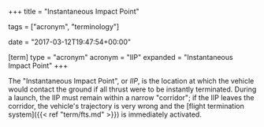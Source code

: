 +++
title = "Instantaneous Impact Point"

tags = ["acronym", "terminology"]

date = "2017-03-12T19:47:54+00:00"

[term]
type = "acronym"
acronym = "IIP"
expanded = "Instantaneous Impact Point"
+++

The "Instantaneous Impact Point", or *IIP*, is the location at which
the vehicle would contact the ground if all thrust were to be
instantly terminated. During a launch, the IIP must remain within a
narrow "corridor"; if the IIP leaves the corridor, the vehicle's
trajectory is very wrong and the [flight termination system]({{<
ref "term/fts.md" >}}) is immediately activated.

<!--more-->
